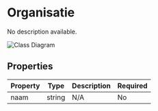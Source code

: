 # Organisatie

No description available.

![Class Diagram](https://github.com/CommonGateway/CustomerInteractionBundle/blob/product-page-fix/docs/schema/klant.organisatie.svg)

## Properties

| Property | Type | Description | Required |
|----------|------|-------------|----------|
| naam | string | N/A | No |
